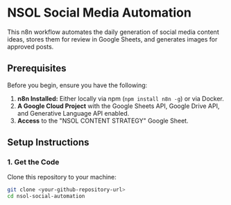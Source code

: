 # NSOL Social Media Automation

This n8n workflow automates the daily generation of social media content ideas, stores them for review in Google Sheets, and generates images for approved posts.

## Prerequisites

Before you begin, ensure you have the following:
1.  **n8n Installed:** Either locally via npm (`npm install n8n -g`) or via Docker.
2.  **A Google Cloud Project** with the Google Sheets API, Google Drive API, and Generative Language API enabled.
3.  **Access** to the "NSOL CONTENT STRATEGY" Google Sheet.

## Setup Instructions

### 1. Get the Code
Clone this repository to your machine:
```bash
git clone <your-github-repository-url>
cd nsol-social-automation
